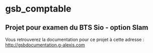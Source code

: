 # gsb_comptable 

## Projet pour examen du BTS Sio - option Slam

Vous retrouverez la documentation pour ce projet à cette adresse : http://gsbdocumentation.g-alexis.com
